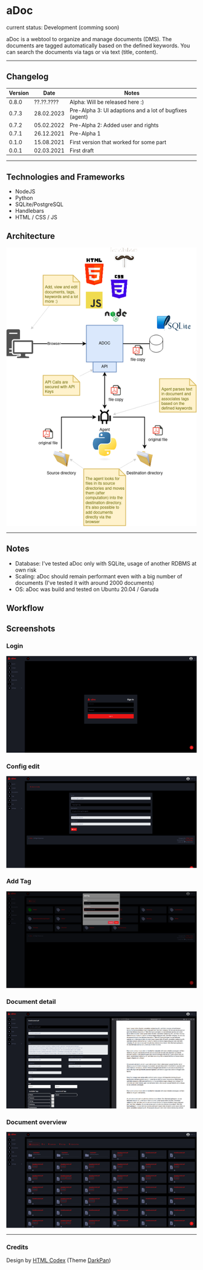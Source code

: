 # aDoc

current status: Development (comming soon)

aDoc is a webtool to organize and manage documents (DMS). The documents are tagged automatically based on the defined keywords. You can search the documents via tags or via text (title, content).
___

## Changelog

| Version 	| Date       	| Notes                                                                                                                	|
|---------	|------------	|----------------------------------------------------------------------------------------------------------------------	|
| 0.8.0    	| ??.??.???? 	| Alpha: Will be released here :)                                                                                       |
| 0.7.3    	| 28.02.2023 	| Pre-Alpha 3: UI adaptions and a lot of bugfixes (agent)                                                               |
| 0.7.2    	| 05.02.2022 	| Pre-Alpha 2: Added user and rights                                                                                    | 
| 0.7.1    	| 26.12.2021 	| Pre-Alpha 1                                                                                                           |
| 0.1.0    	| 15.08.2021 	| First version that worked for some part                                                                               |
| 0.0.1   	| 02.03.2021 	| First draft                                                                                                          	|


___

## Technologies and Frameworks

- NodeJS
- Python
- SQLite/PostgreSQL
- Handlebars
- HTML / CSS / JS

## Architecture

![overview](./res/overview.png)
___



## Notes
- Database: I've tested aDoc only with SQLite, usage of another RDBMS at own risk
- Scaling: aDoc should remain performant even with a big number of documents (I've tested it with around 2000 documents)
- OS: aDoc was build and tested on Ubuntu 20.04 / Garuda



## Workflow


## Screenshots
### Login
![screenshot1](./res/Screenshot1.png)
### Config edit
![screenshot2](./res/Screenshot2.png)
### Add Tag
![screenshot3](./res/Screenshot3.png)
### Document detail
![screenshot4](./res/Screenshot4.png)
### Document overview
![screenshot5](./res/Screenshot5.png)

___


### Credits
Design by [HTML Codex](https://htmlcodex.com) (Theme [DarkPan](https://htmlcodex.com/bootstrap-5-admin-template/))
